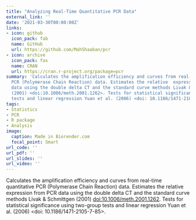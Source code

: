 ```yaml
---
title: "Analyzing Real-Time Quantitative PCR Data"
external_link: ''
date: '2021-03-30T00:00:00Z'
links:
- icon: github
  icon_pack: fab
  name: GitHub
  url: https://github.com/MahShaaban/pcr
- icon: archive
  icon_pack: fas
  name: CRAN
  url: https://cran.r-project.org/package=pcr
summary: 'Calculates the amplification efficiency and curves from real-time quantitative
  PCR (Polymerase Chain Reaction) data. Estimates the relative  expression from PCR
  data using the double delta CT and the standard curve methods Livak & Schmittgen
  (2001) <doi:10.1006/meth.2001.1262>. Tests for statistical significance using two-group
  tests and linear regression Yuan et al. (2006) <doi: 10.1186/1471-2105-7-85>.'
tags:
- Statistics
- PCR
- R package
- Analysis
image:
  caption: Made in Biorender.com
  focal_point: Smart
url_code: ''
url_pdf: ''
url_slides: ''
url_video: ''
---
```


Calculates the amplification efficiency and curves from real-time quantitative PCR (Polymerase Chain Reaction) data. Estimates the relative  expression from PCR data using the double delta CT and the standard curve methods Livak & Schmittgen (2001) <doi:10.1006/meth.2001.1262>. Tests for statistical significance using two-group tests and linear regression Yuan et al. (2006) <doi: 10.1186/1471-2105-7-85>.
